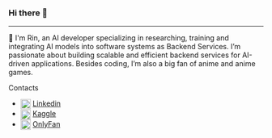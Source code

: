 ### Hi there 👋

-----

👋 I'm Rin, an AI developer specializing in researching, training and integrating AI models into software systems as Backend Services. I’m passionate about building scalable and efficient backend services for AI-driven applications. Besides coding, I’m also a big fan of anime and anime games.

Contacts
- <img align="center" src="./images/icon/linkedin.png" title = "LinkedIn" alt="" height="20" /> [Linkedin](https://www.linkedin.com/in/tran-dang-minh-vu-72a10712b) 
- <img align="center" src="./images/icon/kaggle.png" title = "Kaggle" alt="" height="20" /> [Kaggle](https://www.kaggle.com/trnngminhv)
- <img align="center" src="./images/icon/kaggle.png" title = "OnlyFan" alt="" height="20" /> [OnlyFan](https://www.youtube.com/watch?v=dQw4w9WgXcQ)


